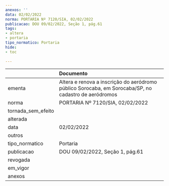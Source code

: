 ```yaml
---
anexos: ''
data: 02/02/2022
norma: PORTARIA Nº 7120/SIA, 02/02/2022
publicacao: DOU 09/02/2022, Seção 1, pág.61
tags:
- altera
- portaria
tipo_normatico: Portaria
hide: 
- toc 
 
---
```


|                    | Documento                                                                                            |
|:-------------------|:-----------------------------------------------------------------------------------------------------|
| ementa             | Altera e renova a inscrição do aeródromo público Sorocaba, em Sorocaba/SP, no cadastro de aeródromos |
| norma              | PORTARIA Nº 7120/SIA, 02/02/2022                                                                     |
| tornada_sem_efeito |                                                                                                      |
| alterada           |                                                                                                      |
| data               | 02/02/2022                                                                                           |
| outros             |                                                                                                      |
| tipo_normatico     | Portaria                                                                                             |
| publicacao         | DOU 09/02/2022, Seção 1, pág.61                                                                      |
| revogada           |                                                                                                      |
| em_vigor           |                                                                                                      |
| anexos             |                                                                                                      |